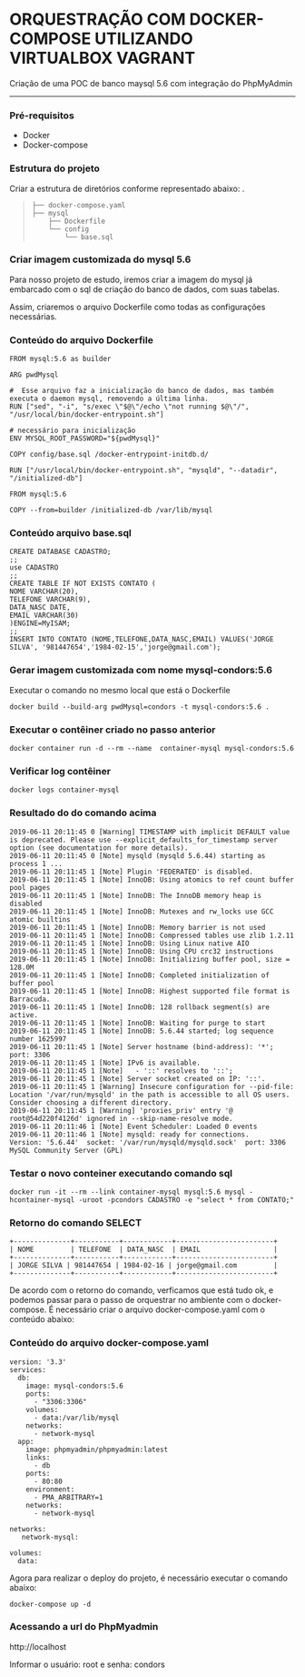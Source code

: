 # ORQUESTRAÇÃO COM DOCKER-COMPOSE UTILIZANDO VIRTUALBOX VAGRANT

Criação de uma POC de banco maysql 5.6 com integração do PhpMyAdmin

---------------------------------------------------------------------------------------

### Pré-requisitos ###

* Docker 
* Docker-compose

### Estrutura do projeto ###
Criar a estrutura de diretórios conforme representado abaixo:
    .
>     ├── docker-compose.yaml
>     ├── mysql
>         ├── Dockerfile
>         └── config
>             └── base.sql

   

### Criar imagem  customizada do mysql 5.6 ###

 <p>Para nosso projeto de estudo, iremos  criar a imagem do mysql já embarcado com o sql de criação do banco de dados, com suas tabelas.</p> 
 Assim, criaremos o arquivo Dockerfile como todas as configurações necessárias.
 

### Conteúdo do arquivo Dockerfile
 
	FROM mysql:5.6 as builder
    
    ARG pwdMysql
    
    #  Esse arquivo faz a inicialização do banco de dados, mas também executa o daemon mysql, removendo a última linha.
    RUN ["sed", "-i", "s/exec \"$@\"/echo \"not running $@\"/", "/usr/local/bin/docker-entrypoint.sh"]
    
    # necessário para inicialização
    ENV MYSQL_ROOT_PASSWORD="${pwdMysql}"
    
    COPY config/base.sql /docker-entrypoint-initdb.d/
    
    RUN ["/usr/local/bin/docker-entrypoint.sh", "mysqld", "--datadir", "/initialized-db"]
    
    FROM mysql:5.6
    
    COPY --from=builder /initialized-db /var/lib/mysql

### Conteúdo arquivo base.sql ###

    CREATE DATABASE CADASTRO;
    ;;
    use CADASTRO
    ;;
    CREATE TABLE IF NOT EXISTS CONTATO (
    NOME VARCHAR(20),
    TELEFONE VARCHAR(9),
    DATA_NASC DATE,
    EMAIL VARCHAR(30)
    )ENGINE=MyISAM;
    ;;
    INSERT INTO CONTATO (NOME,TELEFONE,DATA_NASC,EMAIL) VALUES('JORGE SILVA', '981447654','1984-02-15','jorge@gmail.com');
    
 
### Gerar imagem customizada com nome mysql-condors:5.6
 Executar o comando no mesmo local que está o Dockerfile
    
    docker build --build-arg pwdMysql=condors -t mysql-condors:5.6 .
    
### Executar o contêiner criado no passo anterior ###
    
    docker container run -d --rm --name  container-mysql mysql-condors:5.6
    
### Verificar log contêiner ###

    docker logs container-mysql
### Resultado do do comando acima ###

    2019-06-11 20:11:45 0 [Warning] TIMESTAMP with implicit DEFAULT value is deprecated. Please use --explicit_defaults_for_timestamp server option (see documentation for more details).
    2019-06-11 20:11:45 0 [Note] mysqld (mysqld 5.6.44) starting as process 1 ...
    2019-06-11 20:11:45 1 [Note] Plugin 'FEDERATED' is disabled.
    2019-06-11 20:11:45 1 [Note] InnoDB: Using atomics to ref count buffer pool pages
    2019-06-11 20:11:45 1 [Note] InnoDB: The InnoDB memory heap is disabled
    2019-06-11 20:11:45 1 [Note] InnoDB: Mutexes and rw_locks use GCC atomic builtins
    2019-06-11 20:11:45 1 [Note] InnoDB: Memory barrier is not used
    2019-06-11 20:11:45 1 [Note] InnoDB: Compressed tables use zlib 1.2.11
    2019-06-11 20:11:45 1 [Note] InnoDB: Using Linux native AIO
    2019-06-11 20:11:45 1 [Note] InnoDB: Using CPU crc32 instructions
    2019-06-11 20:11:45 1 [Note] InnoDB: Initializing buffer pool, size = 128.0M
    2019-06-11 20:11:45 1 [Note] InnoDB: Completed initialization of buffer pool
    2019-06-11 20:11:45 1 [Note] InnoDB: Highest supported file format is Barracuda.
    2019-06-11 20:11:45 1 [Note] InnoDB: 128 rollback segment(s) are active.
    2019-06-11 20:11:45 1 [Note] InnoDB: Waiting for purge to start
    2019-06-11 20:11:45 1 [Note] InnoDB: 5.6.44 started; log sequence number 1625997
    2019-06-11 20:11:45 1 [Note] Server hostname (bind-address): '*'; port: 3306
    2019-06-11 20:11:45 1 [Note] IPv6 is available.
    2019-06-11 20:11:45 1 [Note]   - '::' resolves to '::';
    2019-06-11 20:11:45 1 [Note] Server socket created on IP: '::'.
    2019-06-11 20:11:45 1 [Warning] Insecure configuration for --pid-file: Location '/var/run/mysqld' in the path is accessible to all OS users. Consider choosing a different directory.
    2019-06-11 20:11:45 1 [Warning] 'proxies_priv' entry '@ root@54d220f4126d' ignored in --skip-name-resolve mode.
    2019-06-11 20:11:46 1 [Note] Event Scheduler: Loaded 0 events
    2019-06-11 20:11:46 1 [Note] mysqld: ready for connections.
    Version: '5.6.44'  socket: '/var/run/mysqld/mysqld.sock'  port: 3306  MySQL Community Server (GPL)
    
### Testar o novo conteiner executando comando sql ###
   
    docker run -it --rm --link container-mysql mysql:5.6 mysql -hcontainer-mysql -uroot -pcondors CADASTRO -e "select * from CONTATO;"

### Retorno do comando SELECT ###

    +--------------+-----------+------------+------------------------+
    | NOME         | TELEFONE  | DATA_NASC  | EMAIL                  |
    +--------------+-----------+------------+------------------------+
    | JORGE SILVA | 981447654 | 1984-02-16 | jorge@gmail.com         |
    +--------------+-----------+------------+------------------------+

De acordo com o retorno do comando, verficamos que está tudo ok, e podemos passar para o passo de orquestrar no ambiente com o docker-compose.
É necessário criar o arquivo docker-compose.yaml com o conteúdo abaixo:
### Conteúdo do arquivo docker-compose.yaml

    version: '3.3'
    services:
      db:
        image: mysql-condors:5.6
        ports:
          - "3306:3306"
        volumes:
          - data:/var/lib/mysql
        networks:
          - network-mysql
      app:
        image: phpmyadmin/phpmyadmin:latest
        links:
          - db
        ports:
          - 80:80
        environment:
          - PMA_ARBITRARY=1
        networks:
          - network-mysql
    
    networks:
       network-mysql:
    
    volumes:
      data:

Agora para realizar o deploy do projeto, é necessário executar o comando abaixo:

    docker-compose up -d
    
    
### Acessando  a url do PhpMyadmin ###

 http://localhost
 
Informar o usuário: root e senha: condors

  
